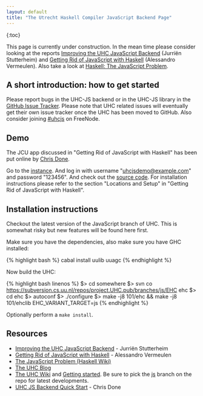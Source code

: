 ```yaml
---
layout: default
title: "The Utrecht Haskell Compiler JavaScript Backend Page"
---
```

{:toc}
<p class="note">
  This page is currently under construction. In the mean time please
  consider looking at the reports <a
  href="http://www.norm2782.com/improving-uhc-js-report.pdf">Improving the
  UHC JavaScript Backend</a> (Jurriën Stutterheim) and <a
  href="http://alessandrovermeulen.me/2012/01/26/getting-rid-of-javascript-with-haskell/">Getting
  Rid of JavaScript with Haskell</a> (Alessandro Vermeulen). Also take a look at
  <a
  href="http://www.haskell.org/haskellwiki/The_JavaScript_Problem#UHC">Haskell:
  The JavaScript Problem</a>.
</p>

A short introduction: how to get started
----------------------------------------
Please report bugs in the UHC-JS backend or in the UHC-JS library in the [GitHub
Issue Tracker](https://github.com/UU-ComputerScience/uhc-js/issues). Please note
that UHC related issues will eventually get their own issue tracker once the UHC
has been moved to GitHub. Also consider joining
[#uhcjs](irc://irc.freenode.net/uhcjs) on FreeNode.

Demo
----
The JCU app discussed in "Getting Rid of JavaScript with Haskell" has been put
online by [Chris Done](http://chrisdone.com/).

Go to the [instance](http://jcu.chrisdone.com/login). And log in with username
"uhcjsdemo@example.com" and password "123456". And check out the [source
code](https://github.com/UU-ComputerScience/JCU). For installation instructions
please refer to the section "Locations and Setup" in "Getting Rid of JavaScript
with Haskell".

Installation instructions
-------------------------

Checkout the latest version of the JavaScript branch of UHC. This is somewhat 
risky but new features will be found here first.

Make sure you have the dependencies, also make sure you have GHC installed:

{% highlight bash %}
cabal install uulib uuagc
{% endhighlight %}

Now build the UHC:

{% highlight bash linenos %}
$> cd somewhere
$> svn co https://subversion.cs.uu.nl/repos/project.UHC.pub/branches/js/EHC ehc
$> cd ehc
$> autoconf
$> ./configure
$> make -j8 101/ehc && make -j8 101/ehclib EHC_VARIANT_TARGET=js
{% endhighlight %}

Optionally perform a `make install`.

Resources
---------

* [Improving the UHC JavaScript Backend](http://www.norm2782.com/improving-uhc-js-report.pdf) - Jurriën Stutterheim
* [Getting Rid of JavaScript with Haskell](http://alessandrovermeulen.me/2012/01/26/getting-rid-of-javascript-with-haskell) - Alessandro Vermeulen
* [The JavaScript Problem (Haskell Wiki)](http://www.haskell.org/haskellwiki/The_JavaScript_Problem#UHC)
* [The UHC Blog](http://utrechthaskellcompiler.wordpress.com/)
* [The UHC Wiki](http://www.cs.uu.nl/wiki/UHC) and [Getting started](http://www.cs.uu.nl/wiki/bin/view/UHC/GettingStarted). 
  Be sure to pick the [js](https://subversion.cs.uu.nl/repos/project.UHC.pub/branches/js/) branch on the repo for latest developments.
* [UHC JS Backend Quick Start](http://chrisdone.com/posts/2012-01-06-uhc-javascript.html) - Chris Done